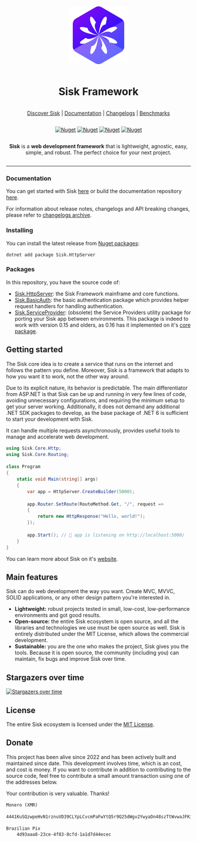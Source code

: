 ﻿<div align="center" style="display:grid;place-items:center;">
  <p>
      <a href="https://sisk.proj.pw/" target="_blank"><img width="160" src="./.github/Icon.png"></a>
  </p>
  <h1>Sisk Framework</h1>

  [Discover Sisk](https://www.sisk-framework.org/) | [Documentation](https://docs.sisk-framework.org/) | [Changelogs](https://github.com/sisk-http/archive/tree/master/changelogs) | [Benchmarks](https://github.com/sisk-http/benchmarks)

  <div>

  <a href="">[![Nuget](https://img.shields.io/nuget/dt/Sisk.HttpServer?logo=nuget)](https://www.nuget.org/packages/Sisk.HttpServer/)</a>
  <a href="">[![Nuget](https://img.shields.io/github/license/sisk-http/core)](https://github.com/sisk-http/core/blob/master/LICENSE.txt)</a>
  <a href="">[![Nuget](https://img.shields.io/badge/.net%20version-%206%20|%207%20|%208-purple.svg?logo=dotnet)](#)</a>
  <a href="">[![Nuget](https://img.shields.io/badge/platform-win%20|%20unix%20|%20osx-orange.svg)](#)</a>

  </div>

  **Sisk** is a **web development framework** that is lightweight, agnostic, easy, simple, and robust. The perfect choice for your next project.

</div>

------


### Documentation

You can get started with Sisk [here](https://docs.sisk-framework.org/) or build the documentation repository [here](https://github.com/sisk-http/docs).

For information about release notes, changelogs and API breaking changes, please refer to [changelogs archive](https://github.com/sisk-http/archive/tree/master/changelogs).

### Installing

You can install the latest release from [Nuget packages](https://www.nuget.org/packages/Sisk.HttpServer/):

```
dotnet add package Sisk.HttpServer
```

### Packages

In this repository, you have the source code of:

  - [Sisk.HttpServer](src): the Sisk Framework mainframe and core functions.
  - [Sisk.BasicAuth](extensions/Sisk.BasicAuth): the basic authentication package which provides helper request handlers for handling authentication.
  - [Sisk.ServiceProvider](extensions/Sisk.ServiceProvider): (obsolete) the Service Providers utility package for porting your Sisk app between environments. This package is indeed to work with version 0.15 and olders, as 0.16 has it implemented on it's [core package](https://github.com/sisk-http/docs/blob/master/archive/0.16/service-providers-migration.md).

## Getting started

The Sisk core idea is to create a service that runs on the internet and follows the pattern you define. Moreover, Sisk is a framework that adapts to how you want it to work, not the other way around.

Due to its explicit nature, its behavior is predictable. The main differentiator from ASP.NET is that Sisk can be up and running in very few lines of code, avoiding unnecessary configurations, and requiring the minimum setup to get your server working. Additionally, it does not demand any additional .NET SDK packages to develop, as the base package of .NET 6 is sufficient to start your development with Sisk.

It can handle multiple requests asynchronously, provides useful tools to manage and accelerate web development.

```c#
using Sisk.Core.Http;
using Sisk.Core.Routing;

class Program
{
    static void Main(string[] args)
    {
        var app = HttpServer.CreateBuilder(5000);

        app.Router.SetRoute(RouteMethod.Get, "/", request =>
        {
            return new HttpResponse("Hello, world!");
        });

        app.Start(); // 🚀 app is listening on http://localhost:5000/
    }
}
```

You can learn more about Sisk on it's [website](https://www.sisk-framework.org/).

## Main features

Sisk can do web development the way you want. Create MVC, MVVC, SOLID applications, or any other design pattern you're interested in.

- **Lightweight:** robust projects tested in small, low-cost, low-performance environments and got good results.
- **Open-source:** the entire Sisk ecosystem is open source, and all the libraries and technologies we use must be open source as well. Sisk is entirely distributed under the MIT License, which allows the commercial development.
- **Sustainable:** you are the one who makes the project, Sisk gives you the tools. Because it is open source, the community (including you) can maintain, fix bugs and improve Sisk over time.

## Stargazers over time

[![Stargazers over time](https://starchart.cc/sisk-http/core.svg?variant=light)](https://starchart.cc/sisk-http/core)

## License

The entire Sisk ecosystem is licensed under the [MIT License](https://sisk.project-principium.dev/license).

## Donate

This project has been alive since 2022 and has been actively built and maintained since date. This development involves time, which is an cost, and cost is money. If you want to contribute in addition to contributing to the source code, feel free to contribute a small amount transaction using one of the addresses below.

Your contribution is very valuable. Thanks!

```
Monero (XMR)
    4441KuSQzwpeHvN1rznuVD39CLYpLCvcmPaFwYtQ5r9Q25dWgv2YwyaDn48szTtWvwaJFKicpQUXNCtbPcw3Qvmn8GtgzDf

Brazilian Pix
    4d93aaa8-23ce-4f83-8cfd-1a1d7d44ecec
```